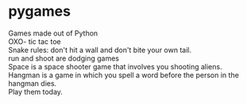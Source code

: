 # pygames
Games made out of Python<br>
OXO- tic tac toe<br>
Snake rules: don't hit a wall and don't bite your own tail.<br>
run and shoot are dodging games<br>
Space is a space shooter game that involves you shooting aliens.<br>
Hangman is a game in which you spell a word before the person in the hangman dies.<br>
Play them today.
